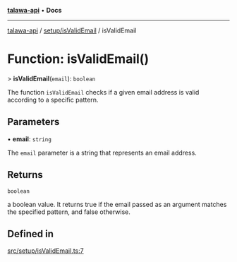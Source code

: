 [**talawa-api**](../../../README.md) • **Docs**

***

[talawa-api](../../../modules.md) / [setup/isValidEmail](../README.md) / isValidEmail

# Function: isValidEmail()

\> **isValidEmail**(`email`): `boolean`

The function `isValidEmail` checks if a given email address is valid according to a specific pattern.

## Parameters

• **email**: `string`

The `email` parameter is a string that represents an email address.

## Returns

`boolean`

a boolean value. It returns true if the email passed as an argument matches the specified
pattern, and false otherwise.

## Defined in

[src/setup/isValidEmail.ts:7](https://github.com/PalisadoesFoundation/talawa-api/blob/790ab2939a7c80eb0ff31afd318f8889a001f225/src/setup/isValidEmail.ts#L7)
